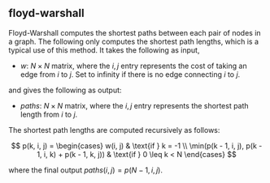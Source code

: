 ## floyd-warshall

Floyd-Warshall computes the shortest paths between each pair of nodes in a graph. The following only computes the shortest path lengths, which is a typical use of this method.
It takes the following as input,

- $w$: $N \times N$ matrix, where the $i, j$ entry represents the cost of taking an edge from $i$ to $j$. Set to infinity if there is no edge connecting $i$ to $j$.

and gives the following as output:

- $paths$: $N \times N$ matrix, where the $i, j$ entry represents the shortest path length from $i$ to $j$.

The shortest path lengths are computed recursively as follows:

$$
p(k, i, j) =
\begin{cases}
w(i, j) & \text{if } k = -1 \\
\min(p(k - 1, i, j), p(k - 1, i, k) + p(k - 1, k, j)) & \text{if } 0 \leq k < N
\end{cases}
$$

where the final output $paths(i, j) = p(N - 1, i, j)$.
